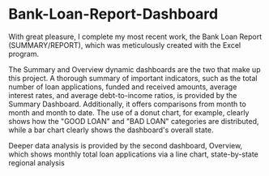 # Bank-Loan-Report-Dashboard

With great pleasure, I complete my most recent work, the Bank Loan Report (SUMMARY/REPORT), which was meticulously created with the Excel program. 

The Summary and Overview dynamic dashboards are the two that make up this project. A thorough summary of important indicators, such as the total number of loan applications, funded and received amounts, average interest rates, and average debt-to-income ratios, is provided by the Summary Dashboard. Additionally, it offers comparisons from month to month and month to date. The use of a donut chart, for example, clearly shows how the "GOOD LOAN" and "BAD LOAN" categories are distributed, while a bar chart clearly shows the dashboard's overall state. 

Deeper data analysis is provided by the second dashboard, Overview, which shows monthly total loan applications via a line chart, state-by-state regional analysis
